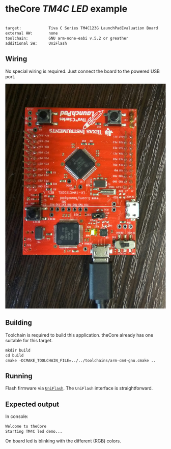 # theCore _TM4C_ _LED_ example

 ```

 target:            Tiva C Series TM4C123G LaunchPadEvaluation Board
 external HW:       none
 toolchain:         GNU arm-none-eabi v.5.2 or greather
 additional SW:     UniFlash
 ```
## Wiring

No special wiring is required. Just connect the board to the powered USB port.

![tm4c_led example](tm4c_led.jpg)

## Building

Toolchain is required to build this application. theCore already has one suitable
for this target.

```
mkdir build
cd build
cmake -DCMAKE_TOOLCHAIN_FILE=../../toolchains/arm-cm4-gnu.cmake ..
```

## Running

Flash firmware via [`UniFlash`](http://processors.wiki.ti.com/index.php/Category:CCS_UniFlash). The `UniFlash` interface is straightforward.

## Expected output

In console:
```
Welcome to theCore
Starting TM4C led demo...
```

On board led is blinking with the different (RGB) colors.
